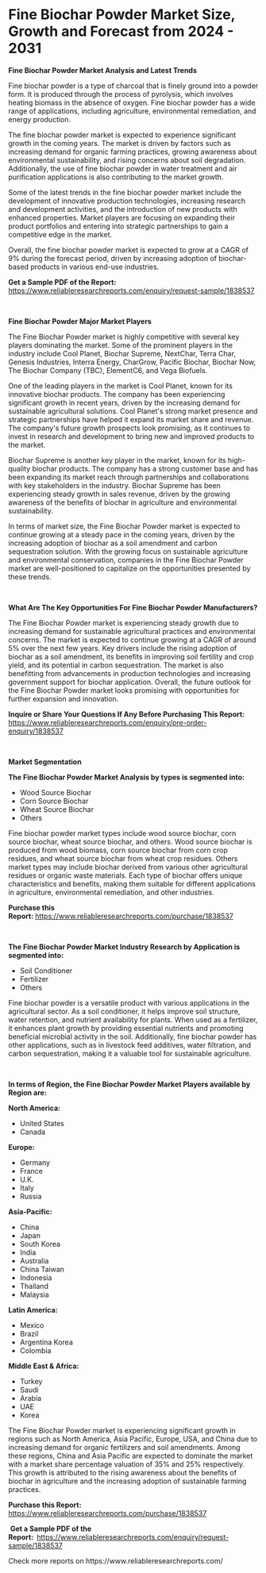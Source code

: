 <p><h1>Fine Biochar Powder Market Size, Growth and Forecast from 2024 - 2031</h1></p><p><strong>Fine Biochar Powder Market Analysis and Latest Trends</strong></p>
<p><p>Fine biochar powder is a type of charcoal that is finely ground into a powder form. It is produced through the process of pyrolysis, which involves heating biomass in the absence of oxygen. Fine biochar powder has a wide range of applications, including agriculture, environmental remediation, and energy production.</p><p>The fine biochar powder market is expected to experience significant growth in the coming years. The market is driven by factors such as increasing demand for organic farming practices, growing awareness about environmental sustainability, and rising concerns about soil degradation. Additionally, the use of fine biochar powder in water treatment and air purification applications is also contributing to the market growth.</p><p>Some of the latest trends in the fine biochar powder market include the development of innovative production technologies, increasing research and development activities, and the introduction of new products with enhanced properties. Market players are focusing on expanding their product portfolios and entering into strategic partnerships to gain a competitive edge in the market.</p><p>Overall, the fine biochar powder market is expected to grow at a CAGR of 9% during the forecast period, driven by increasing adoption of biochar-based products in various end-use industries.</p></p>
<p><strong>Get a Sample PDF of the Report:&nbsp;</strong> <a href="https://www.reliableresearchreports.com/enquiry/request-sample/1838537">https://www.reliableresearchreports.com/enquiry/request-sample/1838537</a></p>
<p>&nbsp;</p>
<p><strong>Fine Biochar Powder Major Market Players</strong></p>
<p><p>The Fine Biochar Powder market is highly competitive with several key players dominating the market. Some of the prominent players in the industry include Cool Planet, Biochar Supreme, NextChar, Terra Char, Genesis Industries, Interra Energy, CharGrow, Pacific Biochar, Biochar Now, The Biochar Company (TBC), ElementC6, and Vega Biofuels.</p><p>One of the leading players in the market is Cool Planet, known for its innovative biochar products. The company has been experiencing significant growth in recent years, driven by the increasing demand for sustainable agricultural solutions. Cool Planet's strong market presence and strategic partnerships have helped it expand its market share and revenue. The company's future growth prospects look promising, as it continues to invest in research and development to bring new and improved products to the market.</p><p>Biochar Supreme is another key player in the market, known for its high-quality biochar products. The company has a strong customer base and has been expanding its market reach through partnerships and collaborations with key stakeholders in the industry. Biochar Supreme has been experiencing steady growth in sales revenue, driven by the growing awareness of the benefits of biochar in agriculture and environmental sustainability.</p><p>In terms of market size, the Fine Biochar Powder market is expected to continue growing at a steady pace in the coming years, driven by the increasing adoption of biochar as a soil amendment and carbon sequestration solution. With the growing focus on sustainable agriculture and environmental conservation, companies in the Fine Biochar Powder market are well-positioned to capitalize on the opportunities presented by these trends.</p></p>
<p>&nbsp;</p>
<p><strong>What Are The Key Opportunities For Fine Biochar Powder Manufacturers?</strong></p>
<p><p>The Fine Biochar Powder market is experiencing steady growth due to increasing demand for sustainable agricultural practices and environmental concerns. The market is expected to continue growing at a CAGR of around 5% over the next few years. Key drivers include the rising adoption of biochar as a soil amendment, its benefits in improving soil fertility and crop yield, and its potential in carbon sequestration. The market is also benefitting from advancements in production technologies and increasing government support for biochar application. Overall, the future outlook for the Fine Biochar Powder market looks promising with opportunities for further expansion and innovation.</p></p>
<p><strong>Inquire or Share Your Questions If Any Before Purchasing This Report:</strong> <a href="https://www.reliableresearchreports.com/enquiry/pre-order-enquiry/1838537">https://www.reliableresearchreports.com/enquiry/pre-order-enquiry/1838537</a></p>
<p>&nbsp;</p>
<p><strong>Market Segmentation</strong></p>
<p><strong>The Fine Biochar Powder Market Analysis by types is segmented into:</strong></p>
<p><ul><li>Wood Source Biochar</li><li>Corn Source Biochar</li><li>Wheat Source Biochar</li><li>Others</li></ul></p>
<p><p>Fine biochar powder market types include wood source biochar, corn source biochar, wheat source biochar, and others. Wood source biochar is produced from wood biomass, corn source biochar from corn crop residues, and wheat source biochar from wheat crop residues. Others market types may include biochar derived from various other agricultural residues or organic waste materials. Each type of biochar offers unique characteristics and benefits, making them suitable for different applications in agriculture, environmental remediation, and other industries.</p></p>
<p><strong>Purchase this Report:&nbsp;</strong><a href="https://www.reliableresearchreports.com/purchase/1838537">https://www.reliableresearchreports.com/purchase/1838537</a></p>
<p>&nbsp;</p>
<p><strong>The Fine Biochar Powder Market Industry Research by Application is segmented into:</strong></p>
<p><ul><li>Soil Conditioner</li><li>Fertilizer</li><li>Others</li></ul></p>
<p><p>Fine biochar powder is a versatile product with various applications in the agricultural sector. As a soil conditioner, it helps improve soil structure, water retention, and nutrient availability for plants. When used as a fertilizer, it enhances plant growth by providing essential nutrients and promoting beneficial microbial activity in the soil. Additionally, fine biochar powder has other applications, such as in livestock feed additives, water filtration, and carbon sequestration, making it a valuable tool for sustainable agriculture.</p></p>
<p>&nbsp;</p>
<p><strong>In terms of Region, the Fine Biochar Powder Market Players available by Region are:</strong></p>
<p>
    <p> <strong> North America: </strong>
        <ul>
            <li>United States</li>
            <li>Canada</li>
        </ul>
        </p> 
    <p> <strong> Europe: </strong>
        <ul>
            <li>Germany</li>
            <li>France</li>
            <li>U.K.</li>
            <li>Italy</li>
            <li>Russia</li>
        </ul>
        </p> 
    <p> <strong> Asia-Pacific: </strong>
        <ul>
            <li>China</li>
            <li>Japan</li>
            <li>South Korea</li>
            <li>India</li>
            <li>Australia</li>
            <li>China Taiwan</li>
            <li>Indonesia</li>
            <li>Thailand</li>
            <li>Malaysia</li>
        </ul>
        </p> 
    <p> <strong> Latin America: </strong>
        <ul>
            <li>Mexico</li>
            <li>Brazil</li>
            <li>Argentina Korea</li>
            <li>Colombia</li>
        </ul>
        </p> 
    <p> <strong> Middle East & Africa: </strong>
        <ul>
            <li>Turkey</li>
            <li>Saudi</li>
            <li>Arabia</li>
            <li>UAE</li>
            <li>Korea</li>
        </ul>
    </p>
    </p>
<p><p>The Fine Biochar Powder market is experiencing significant growth in regions such as North America, Asia Pacific, Europe, USA, and China due to increasing demand for organic fertilizers and soil amendments. Among these regions, China and Asia Pacific are expected to dominate the market with a market share percentage valuation of 35% and 25% respectively. This growth is attributed to the rising awareness about the benefits of biochar in agriculture and the increasing adoption of sustainable farming practices.</p></p>
<p><strong>Purchase this Report: </strong><a href="https://www.reliableresearchreports.com/purchase/1838537">https://www.reliableresearchreports.com/purchase/1838537</a></p>
<p>&nbsp;<strong>Get a Sample PDF of the Report:&nbsp;&nbsp;</strong><a href="https://www.reliableresearchreports.com/enquiry/request-sample/1838537">https://www.reliableresearchreports.com/enquiry/request-sample/1838537</a></p>
<p><strong></strong></p>
<p>Check more reports on https://www.reliableresearchreports.com/</p>